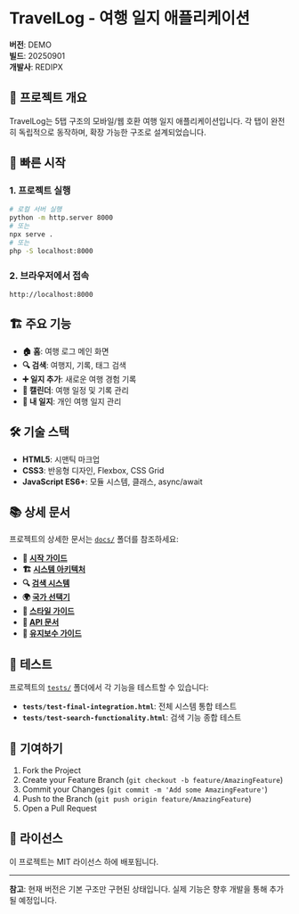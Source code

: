 # TravelLog - 여행 일지 애플리케이션

**버전**: DEMO  
**빌드**: 20250901  
**개발사**: REDIPX

## 📱 프로젝트 개요

TravelLog는 5탭 구조의 모바일/웹 호환 여행 일지 애플리케이션입니다. 각 탭이 완전히 독립적으로 동작하며, 확장 가능한 구조로 설계되었습니다.

## 🚀 빠른 시작

### 1. 프로젝트 실행
```bash
# 로컬 서버 실행
python -m http.server 8000
# 또는
npx serve .
# 또는
php -S localhost:8000
```

### 2. 브라우저에서 접속
```
http://localhost:8000
```

## 🏗️ 주요 기능

- **🏠 홈**: 여행 로그 메인 화면
- **🔍 검색**: 여행지, 기록, 태그 검색
- **➕ 일지 추가**: 새로운 여행 경험 기록
- **📅 캘린더**: 여행 일정 및 기록 관리
- **📝 내 일지**: 개인 여행 일지 관리

## 🛠️ 기술 스택

- **HTML5**: 시맨틱 마크업
- **CSS3**: 반응형 디자인, Flexbox, CSS Grid
- **JavaScript ES6+**: 모듈 시스템, 클래스, async/await

## 📚 상세 문서

프로젝트의 상세한 문서는 [`docs/`](./docs/) 폴더를 참조하세요:

- **📖 [시작 가이드](./docs/guides/getting-started.md)**
- **🏗️ [시스템 아키텍처](./docs/guides/architecture.md)**
- **🔍 [검색 시스템](./docs/features/search-system.md)**
- **🌍 [국가 선택기](./docs/features/country-selector.md)**
- **🎨 [스타일 가이드](./docs/styles/overview.md)**
- **🔌 [API 문서](./docs/api/README.md)**
- **🔧 [유지보수 가이드](./docs/maintenance/production-guide.md)**

## 🧪 테스트

프로젝트의 [`tests/`](./tests/) 폴더에서 각 기능을 테스트할 수 있습니다:

- **`tests/test-final-integration.html`**: 전체 시스템 통합 테스트
- **`tests/test-search-functionality.html`**: 검색 기능 종합 테스트

## 🤝 기여하기

1. Fork the Project
2. Create your Feature Branch (`git checkout -b feature/AmazingFeature`)
3. Commit your Changes (`git commit -m 'Add some AmazingFeature'`)
4. Push to the Branch (`git push origin feature/AmazingFeature`)
5. Open a Pull Request

## 📄 라이선스

이 프로젝트는 MIT 라이선스 하에 배포됩니다.

---

**참고**: 현재 버전은 기본 구조만 구현된 상태입니다. 실제 기능은 향후 개발을 통해 추가될 예정입니다.
